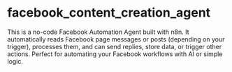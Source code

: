 # facebook_content_creation_agent
This is a no-code Facebook Automation Agent built with n8n. It automatically reads Facebook page messages or posts (depending on your trigger), processes them, and can send replies, store data, or trigger other actions. Perfect for automating your Facebook workflows with AI or simple logic.
